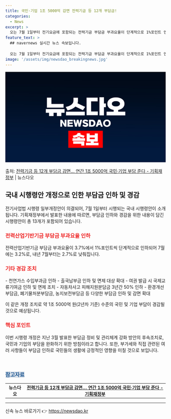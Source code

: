 ```yaml
---
title: 국민·기업 1조 5000억 감면 전력기금 등 12개 부담금!
categories:
  - News
excerpt: >
  오는 7월 1일부터 전기요금에 포함되는 전력기금 부담금 부과요율이 단계적으로 1%포인트 인하되고,항공권 발급…
feature_text: >
  ## navernews 실시간 뉴스 속보입니다.

  오는 7월 1일부터 전기요금에 포함되는 전력기금 부담금 부과요율이 단계적으로 1%포인트 인하되고,항공권 발급…
image: '/assets/img/newsdao_breakingnews.jpg'
---
```


![뉴스다오 속보](/assets/img/newsdao_breakingnews.jpg)

<p>출처: <a href="https://newsdao.kr/3928" rel="dofollow">전력기금 등 12개 부담금 감면… 연간 1조 5000억 국민·기업 부담 준다 - 기획재정부</a> | 뉴스다오</p>

<h2 data-ke-size="size26">국내 시행령안 개정으로 인한 부담금 인하 및 경감</h2>
전기사업법 시행령 일부개정안이 의결되어, 7월 1일부터 시행되는 국내 시행령안이 소개됩니다. 기획재정부에서 발표한 내용에 따르면, 부담금 인하와 경감을 위한 내용이 담긴 시행령안이 총 13개가 포함되어 있습니다.

<h3><b><span style="color: #ee2323;">전력산업기반기금 부담금 부과요율 인하</span></b></h3>
전력산업기반기금 부담금 부과요율이 3.7%에서 1%포인트씩 단계적으로 인하되어 7월에는 3.2%로, 내년 7월부터는 2.7%로 낮춰집니다.

<h3><b><span style="color: #ee2323;">기타 경감 조치</span></b></h3>
- 천연가스 수입부과금 인하
- 출국납부금 인하 및 면제 대상 확대
- 여권 발급 시 국제교류기여금 인하 및 면제 조치
- 자동차사고 피해지원분담금 3년간 50% 인하
- 환경개선부담금, 폐기물처분부담금, 농지보전부담금 등 다양한 부담금 인하 및 감면 확대

이 같은 개정 조치로 약 1조 5000억 원(2년차 기준) 수준의 국민 및 기업 부담이 경감될 것으로 예상됩니다.

<h3><b><span style="color: #ee2323;">핵심 포인트</span></b></h3>
이번 시행령 개정은 지난 3월 발표한 부담금 정비 및 관리체계 강화 방안의 후속조치로, 국민과 기업의 부담을 완화하기 위한 방침이라고 합니다. 또한, 부가세와 직접 관련된 여러 사항들이 부담금 인하로 국민들의 생활에 긍정적인 영향을 미칠 것으로 보입니다.

<p data-ke-size="size16">&nbsp;</p>

<h3><b><span style="background-color: #21538527; color: #1a5490;">참고자료</span></b></h3>
<table>
<tbody>
<tr>
<td style="text-align: center; height: 17px;"><b>뉴스다오</b></td>
<td style="text-align: center; height: 17px;"><b><a href="https://newsdao.kr/3928">전력기금 등 12개 부담금 감면… 연간 1조 5000억 국민·기업 부담 준다 - 기획재정부</a></b></td>
</tr>
</tbody>
</table>
<hr> 

신속 뉴스 바로가기 👉 <a href="https://newsdao.kr" rel="dofollow">https://newsdao.kr</a>


